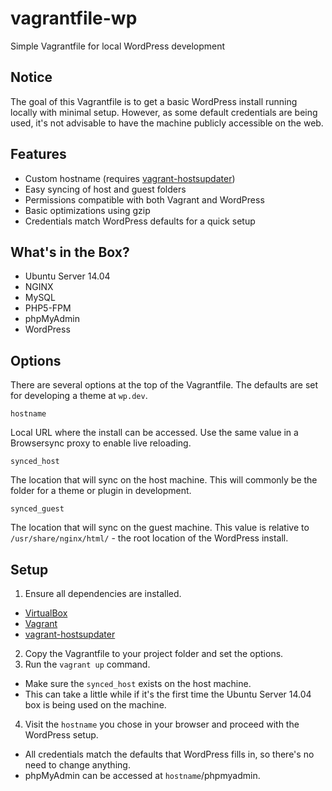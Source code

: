 # vagrantfile-wp

Simple Vagrantfile for local WordPress development

## Notice

The goal of this Vagrantfile is to get a basic WordPress install running locally with minimal setup.  However, as some default credentials are being used, it's not advisable to have the machine publicly accessible on the web.

## Features

- Custom hostname (requires [vagrant-hostsupdater](https://github.com/cogitatio/vagrant-hostsupdater))
- Easy syncing of host and guest folders
- Permissions compatible with both Vagrant and WordPress
- Basic optimizations using gzip
- Credentials match WordPress defaults for a quick setup

## What's in the Box?

- Ubuntu Server 14.04
- NGINX
- MySQL
- PHP5-FPM
- phpMyAdmin
- WordPress

## Options

There are several options at the top of the Vagrantfile.  The defaults are set for developing a theme at `wp.dev`.

`hostname`

Local URL where the install can be accessed.  Use the same value in a Browsersync proxy to enable live reloading.

`synced_host`

The location that will sync on the host machine.  This will commonly be the folder for a theme or plugin in development.

`synced_guest`

The location that will sync on the guest machine.  This value is relative to `/usr/share/nginx/html/` - the root location of the WordPress install.

## Setup

1. Ensure all dependencies are installed.
  - [VirtualBox](https://www.virtualbox.org/)
  - [Vagrant](https://www.vagrantup.com/)
  - [vagrant-hostsupdater](https://github.com/cogitatio/vagrant-hostsupdater)
2. Copy the Vagrantfile to your project folder and set the options.
3. Run the `vagrant up` command.
  - Make sure the `synced_host` exists on the host machine.
  - This can take a little while if it's the first time the Ubuntu Server 14.04 box is being used on the machine.
4. Visit the `hostname` you chose in your browser and proceed with the WordPress setup.
  - All credentials match the defaults that WordPress fills in, so there's no need to change anything.
  - phpMyAdmin can be accessed at `hostname`/phpmyadmin.
